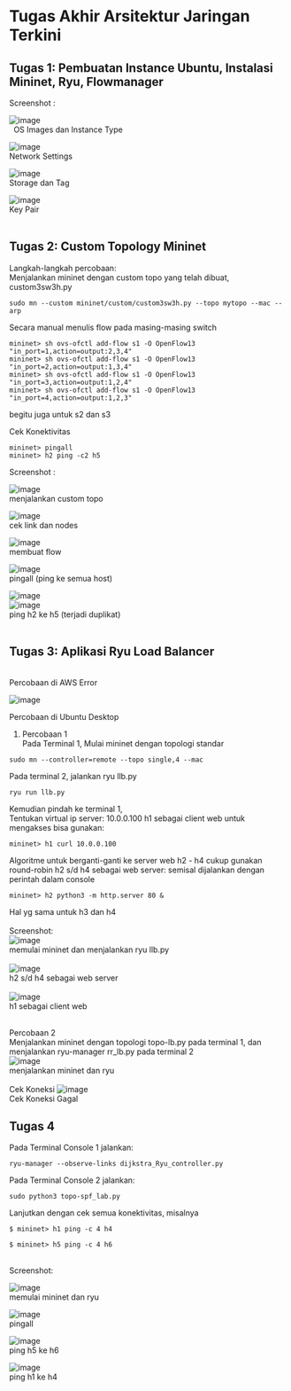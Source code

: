 # Tugas Akhir Arsitektur Jaringan Terkini

## Tugas 1: Pembuatan Instance Ubuntu, Instalasi Mininet, Ryu, Flowmanager

Screenshot :

![image](https://user-images.githubusercontent.com/80938624/172859080-dcf3140b-7aa5-4ef4-ba65-a14ff131da61.png) <br/> &nbsp;
OS Images dan Instance Type <br/>

![image](https://user-images.githubusercontent.com/80938624/172859181-cdce2d34-b9a0-43d0-ad49-2350d0211101.png) <br/> Network Settings<br/>

![image](https://user-images.githubusercontent.com/80938624/172859121-ec6bda2c-0b6b-4446-84df-0077b6475ef1.png) <br/> Storage dan Tag<br/>

![image](https://user-images.githubusercontent.com/80938624/172858854-1711013a-f373-48c7-a4cb-40aca3d38d23.png) <br/> Key Pair
<br/><br/>

## Tugas 2: Custom Topology Mininet

Langkah-langkah percobaan:<br/>
Menjalankan mininet dengan custom topo yang telah dibuat, custom3sw3h.py
```
sudo mn --custom mininet/custom/custom3sw3h.py --topo mytopo --mac --arp
```
Secara manual menulis flow pada masing-masing switch
```
mininet> sh ovs-ofctl add-flow s1 -O OpenFlow13 "in_port=1,action=output:2,3,4"
mininet> sh ovs-ofctl add-flow s1 -O OpenFlow13 "in_port=2,action=output:1,3,4"
mininet> sh ovs-ofctl add-flow s1 -O OpenFlow13 "in_port=3,action=output:1,2,4"
mininet> sh ovs-ofctl add-flow s1 -O OpenFlow13 "in_port=4,action=output:1,2,3"
```
begitu juga untuk s2 dan s3 <br/>

Cek Konektivitas 
```
mininet> pingall
mininet> h2 ping -c2 h5
```

Screenshot : <br/>

![image](https://user-images.githubusercontent.com/80938624/172867807-c97ef483-0a9a-4f55-a314-ed2b2ba63ad1.png) <br/>
menjalankan custom topo<br/>

![image](https://user-images.githubusercontent.com/80938624/172868213-1fcd2d63-e0b9-4d01-80eb-485af5f4b49d.png) <br/>
cek link dan nodes<br/>

![image](https://user-images.githubusercontent.com/80938624/172869712-87fbf928-3ea7-463f-8997-5153cf873b12.png) <br/>
membuat flow<br/>

![image](https://user-images.githubusercontent.com/80938624/172869939-97c0c0e2-2931-4e9a-9fc7-ae0210af5818.png) <br/>
pingall (ping ke semua host)<br/>

![image](https://user-images.githubusercontent.com/80938624/172870631-90a78165-a4e1-45d9-bbee-cf11405bbf5c.png) <br/>
![image](https://user-images.githubusercontent.com/80938624/172870579-f33b9599-87cd-4f76-9354-08fe75bebbd8.png) <br/>
ping h2 ke h5 (terjadi duplikat)
<br/><br/>

## Tugas 3: Aplikasi Ryu Load Balancer
<br/>
Percobaan di AWS Error <br/>

![image](https://user-images.githubusercontent.com/80938624/172886542-2b5cfc96-ad97-4938-add8-92b61d0cb5f2.png)

Percobaan di Ubuntu Desktop
1) Percobaan 1<br/>
Pada Terminal 1, Mulai mininet dengan topologi standar
```
sudo mn --controller=remote --topo single,4 --mac
```
Pada terminal 2, jalankan ryu llb.py
```
ryu run llb.py
```
Kemudian pindah ke terminal 1, <br/>Tentukan virtual ip server: 10.0.0.100
h1 sebagai client web untuk mengakses bisa gunakan:
```
mininet> h1 curl 10.0.0.100
```
Algoritme untuk berganti-ganti ke server web h2 - h4 cukup gunakan round-robin
h2 s/d h4 sebagai web server: semisal dijalankan dengan perintah dalam console
```
mininet> h2 python3 -m http.server 80 & 
```
Hal yg sama untuk h3 dan h4 <br/> <br/>
Screenshot:<br/>
![image](https://user-images.githubusercontent.com/80938624/172874218-0cb4d7be-ecd2-43c3-bc3f-8adcaa427c69.png) <br/>
memulai mininet dan menjalankan ryu llb.py<br/><br/>
![image](https://user-images.githubusercontent.com/80938624/172874272-5ed85eee-bb8f-470b-a4c5-7f89856ca385.png) <br/>
h2 s/d h4 sebagai web server<br/><br/>
![image](https://user-images.githubusercontent.com/80938624/172874306-453de119-06f4-4cf8-a9f9-d6e35b0021a4.png) <br/>
h1 sebagai client web
<br/><br/>

Percobaan 2<br/>
Menjalankan mininet dengan topologi topo-lb.py pada terminal 1, dan menjalankan ryu-manager rr_lb.py pada terminal 2 <br/>
![image](https://user-images.githubusercontent.com/80938624/172887595-9e9ca692-9e0c-4b2b-8407-b71b02e24721.png)<br/>
menjalankan mininet dan ryu<br/><br/>
Cek Koneksi
![image](https://user-images.githubusercontent.com/80938624/172887645-d59df68b-c4d9-49c8-a748-aec6f5101421.png)<br/>
Cek Koneksi Gagal
<br/>


## Tugas 4

Pada Terminal Console 1 jalankan:
```
ryu-manager --observe-links dijkstra_Ryu_controller.py
```
Pada Terminal Console 2 jalankan:
```
sudo python3 topo-spf_lab.py
```
Lanjutkan dengan cek semua konektivitas, misalnya
```
$ mininet> h1 ping -c 4 h4
```
```
$ mininet> h5 ping -c 4 h6
```
<br/>
Screenshot: <br/>

![image](https://user-images.githubusercontent.com/80938624/172874443-5712fd9c-af13-4b6f-b5e9-309f39ff16f0.png)<br/>
memulai mininet dan ryu<br/>

![image](https://user-images.githubusercontent.com/80938624/172874505-5ecc861e-a4f3-4ce3-920c-444ddd19f998.png)<br/>
pingall<br/>

![image](https://user-images.githubusercontent.com/80938624/172874543-a5380abf-136c-49e8-9511-53676f02758b.png)<br/>
ping h5 ke h6<br/>

![image](https://user-images.githubusercontent.com/80938624/172874585-4e274b6a-5b37-4ce3-a4f4-baca0b696e7f.png)<br/>
ping h1 ke h4

